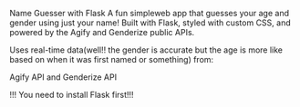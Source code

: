Name Guesser with Flask 
A fun simpleweb app that guesses your age and gender using just your name! Built with Flask, styled with custom CSS, and powered by the Agify and Genderize public APIs.


Uses real-time data(well!! the gender is accurate but the age is more like based on when it was first named or something) from:

Agify API and Genderize API

!!! You need to install Flask first!!!

